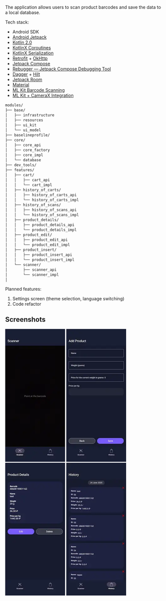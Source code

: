 The application allows users to scan product barcodes and save the data to a local database.

Tech stack:
- Android SDK
- [Android Jetpack](https://developer.android.com/jetpack)
- [Kotlin 2.0](https://kotlinlang.org/docs/whatsnew20.html)
- [KotlinX Coroutines](https://github.com/Kotlin/kotlinx.coroutines)
- [KotlinX Serialization](https://github.com/Kotlin/kotlinx.serialization)
- [Retrofit](https://square.github.io/retrofit/) + [OkHttp](https://square.github.io/okhttp/)
- [Jetpack Compose](https://developer.android.com/develop/ui/compose)
- [Rebugger — Jetpack Compose Debugging Tool](https://github.com/LouisCAD/rebugger)
- [Dagger](https://dagger.dev) + [Hilt](https://dagger.dev/hilt/)
- [Jetpack Room](https://developer.android.com/jetpack/androidx/releases/room)
- [Material](https://github.com/material-components/material-components-android)
- [ML Kit Barcode Scanning](https://developers.google.com/ml-kit/vision/barcode-scanning)
- [ML Kit + CameraX Integration](https://developers.google.com/ml-kit/vision/camera-integration)

<pre><code>modules/
├── base/
│   ├── infrastructure
│   ├── resources
│   ├── ui_kit
│   └── ui_model
├── baselineprofile/
├── core/
│   ├── core_api
│   ├── core_factory
│   ├── core_impl
│   └── database
├── dev_tools/ 
├── features/
│   ├── cart/
│   │   ├── cart_api
│   │   └── cart_impl
│   ├── history_of_carts/
│   │   ├── history_of_carts_api
│   │   └── history_of_carts_impl
│   ├── history_of_scans/
│   │   ├── history_of_scans_api
│   │   └── history_of_scans_impl
│   ├── product_details/
│   │   ├── product_details_api
│   │   └── product_details_impl
│   ├── product_edit/
│   │   ├── product_edit_api
│   │   └── product_edit_impl
│   ├── product_insert/
│   │   ├── product_insert_api
│   │   └── product_insert_impl
│   └── scanner/
│       ├── scanner_api
│       └── scanner_impl
│
</code></pre>

Planned features:
1. Settings screen (theme selection, language switching)
2. Code refactor

## Screenshots
<p>
  <img src=".github/images/scan.webp" alt="Scan Screen" width="192"/>
  <img src=".github/images/add_product.webp" alt="Add Product" width="192"/>
  <img src=".github/images/product_details.webp" alt="Product Details" width="192"/>
  <img src=".github/images/history.webp" alt="History" width="192"/>
</p>